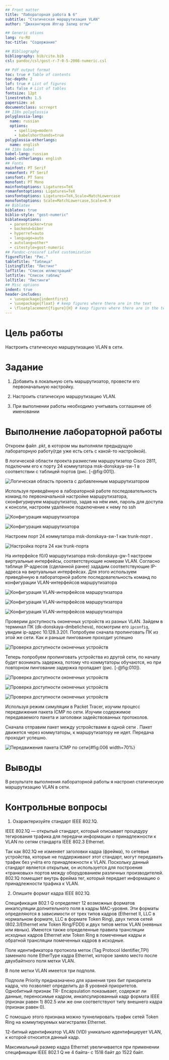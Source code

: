 ```yaml
---
## Front matter
title: "Лабораторная работа № 6"
subtitle: "Статическая маршрутизация VLAN"
author: "Джахангиров Илгар Залид оглы"

## Generic otions
lang: ru-RU
toc-title: "Содержание"

## Bibliography
bibliography: bib/cite.bib
csl: pandoc/csl/gost-r-7-0-5-2008-numeric.csl

## Pdf output format
toc: true # Table of contents
toc-depth: 2
lof: true # List of figures
lot: false # List of tables
fontsize: 12pt
linestretch: 1.5
papersize: a4
documentclass: scrreprt
## I18n polyglossia
polyglossia-lang:
  name: russian
  options:
	- spelling=modern
	- babelshorthands=true
polyglossia-otherlangs:
  name: english
## I18n babel
babel-lang: russian
babel-otherlangs: english
## Fonts
mainfont: PT Serif
romanfont: PT Serif
sansfont: PT Sans
monofont: PT Mono
mainfontoptions: Ligatures=TeX
romanfontoptions: Ligatures=TeX
sansfontoptions: Ligatures=TeX,Scale=MatchLowercase
monofontoptions: Scale=MatchLowercase,Scale=0.9
## Biblatex
biblatex: true
biblio-style: "gost-numeric"
biblatexoptions:
  - parentracker=true
  - backend=biber
  - hyperref=auto
  - language=auto
  - autolang=other*
  - citestyle=gost-numeric
## Pandoc-crossref LaTeX customization
figureTitle: "Рис."
tableTitle: "Таблица"
listingTitle: "Листинг"
lofTitle: "Список иллюстраций"
lotTitle: "Список таблиц"
lolTitle: "Листинги"
## Misc options
indent: true
header-includes:
  - \usepackage{indentfirst}
  - \usepackage{float} # keep figures where there are in the text
  - \floatplacement{figure}{H} # keep figures where there are in the text
---
```


# Цель работы

Настроить статическую маршрутизацию VLAN в сети.

# Задание

1. Добавить в локальную сеть маршрутизатор, провести его первоначальную настройку.

2. Настроить статическую маршрутизацию VLAN.

3. При выполнении работы необходимо учитывать соглашение об именовании

# Выполнение лабораторной работы

Откроем файл .pkt, в котором мы выполняли предыдущую лабораторную работу(где уже есть сеть с какой-то настройкой).

В логической области проекта разместим маршрутизатор Cisco 2811, подключим его к порту 24 коммутатора msk-donskaya-sw-1 в соответствии с таблицей портов (рис. [-@fig:001]).

![Логическая область проекта с добавленным маршрутизатором](image/1.png)

Используя приведённую в лабораторной работе последовательность команд по первоначальной настройке маршрутизатора, сконфигурируем маршрутизатор, задав на
нём имя, пароль для доступа к консоли, настроем удалённое подключение к нему по ssh

![Конфигурация маршрутизатора](image/10.png)

![Конфигурация маршрутизатора](image/11.png)

Настроем порт 24 коммутатора msk-donskaya-sw-1 как trunk-порт .

![Настройка порта 24 как trunk-порта](image/12.png)

На интерфейсе f0/0 маршрутизатора msk-donskaya-gw-1 настроем виртуальные интерфейсы, соответствующие номерам VLAN. Согласно таблице IP-адресов (сделанной ранее) зададим соответствующие IP-адреса на виртуальных интерфейсах. Для этого используем приведённую в лабораторной работе
последовательность команд по конфигурации VLAN-интерфейсов маршрутизатора 

![Конфигурация VLAN-интерфейсов маршрутизатора](image/2.png)

![Конфигурация VLAN-интерфейсов маршрутизатора](image/3.png)

![Конфигурация VLAN-интерфейсов маршрутизатора](image/4.png)

Проверим доступность оконечных устройств из разных VLAN. Зайдем в терминал ПК (dk-donskaya-dmbelicheva), посмотрим его `ipconfig`, увидим ip-адрес 10.128.3.201. Попробуем сначала пропинговать ПК из этой же сети. Как и раньше пингование проходит успешно 

![Проверка доступности оконечных устройств](image/5.png)

Теперь попробуем пропинговать устройства из другой сети, по началу будет возникать задержка, потому что коммутаторы обучаются, но при повторном пингование задержка пропадает (рис. [-@fig:010]).

![Проверка доступности оконечных устройств](image/6.png)

![Проверка доступности оконечных устройств](image/7.png)

![Проверка доступности оконечных устройств](image/8.png)

Используя режим симуляции в Packet Tracer, изучим процесс передвижения пакета ICMP по сети. Изучим содержимое передаваемого пакета и заголовки задействованных протоколов.

Сначала отправим пакет между устройствами в одной сети . Пакет движется через коммутаторы, к маршрутизатору не идет. Передача проходит успешно.

![Передвижения пакета ICMP по сети](image/13.png){#fig:006 width=70%}

# Выводы

В результате выполнения лабораторной работы я настроил статическую маршрутизацию VLAN в сети.

# Контрольные вопросы

1. Охарактеризуйте стандарт IEEE 802.1Q.

IEEE 802.1Q — открытый стандарт, который описывает процедуру тегирования трафика для передачи информации о принадлежности к VLAN по сетям стандарта IEEE 802.3 Ethernet.

Так как 802.1Q не изменяет заголовки кадра (фрейма), то сетевые устройства, которые не поддерживают этот стандарт, могут передавать трафик без учёта его принадлежности к VLAN. Поскольку данный стандарт является открытым, он используется для построения «транковых» портов между оборудованием различных производителей.
802.1Q помещает внутрь фрейма тег, который передает информацию о принадлежности трафика к VLAN.

2. Опишите формат кадра IEEE 802.1Q.

Спецификация 802.1 Q определяет 12 возможных форматов инкапсуляции долнительного поля в кадры МАС-уровня. Эти форматы определяются в зависимости от трех типов кадров (Ethernet II, LLC в нормальном формате, LLC в формате Token Ring), двух типов сетей (802.3/Ethernet или Token Ring/FDDI) и двух типов меток VLAN (неявных или явных). Имеются также определенные правила трансляции исходных кадров Ethernet или Token Ring в помеченные кадры и обратной трансляции помеченных кадров в исходные.

Поле идентификатора протокола меток (Tag Protocol Identifier,TPI) заменило поле EtherType кадра Ethernet, которое заняло место после двухбайтного поля метки VLAN.

В поле метки VLAN имеется три подполя.

Подполе Priority предназначено для хранения трех бит приоритета кадра, что позволяет определить до 8 уровней приоритетов. Однобитный признак TR- Encapsulation показывает, содержат ли данные, переносимые кадром, инкапсулированный кадр формата IEEE (признак равен 1) 802.5 или же они соответствуют типу внешнего кадра (признак равен 0).

С помощью этого признака можно туннелировать трафик сетей Token Ring на коммутируемых магистралях Ethernet.

12-битный идентификатор VLAN (VID) уникально идентифицирует VLAN, к которой относится данный кадр.

Максимальный размер кадра Ethernet увеличивается при применении спецификации IEEE 802.1 Q не 4 байта- с 1518 байт до 1522 байт.